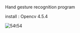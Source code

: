 Hand gesture recognition program

install : Opencv 4.5.4

![54t54](https://user-images.githubusercontent.com/75853990/143259721-80a389c3-f5c0-441d-b0f2-a1b1ff359d19.gif)
